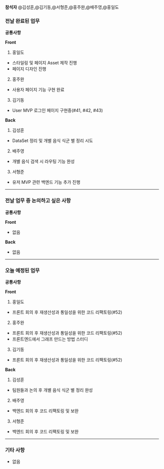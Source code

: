 **참석자** @김성훈,@김기동,@서형준,@홍주완,@배주영,@홍일도

### 전날 완료된 업무
**공통사항**

**Front**
1. 홍일도
- 스타일링 및 페이지 Asset 제작 진행
- 페이지 디자인 진행
2. 홍주완
- 사용자 페이지 기능 구현 완료
3. 김기동
- User MVP 로그인 페이지 구현중(#41, #42, #43)

**Back**
1. 김성훈
- DataSet 정리 및 개별 음식 식군 별 정리 시도
2. 배주영
- 개별 음식 검색 시 라우팅 기능 완성
3. 서형준
- 유저 MVP 관련 백엔드 기능 추가 진행

<hr>

### 전날 업무 중 논의하고 싶은 사항
**공통사항**

**Front**
- 없음

**Back**
- 없음

<hr>

### 오늘 예정된 업무
**공통사항**

**Front**
1. 홍일도
- 프론트 회의 후 재생산성과 통일성을 위한 코드 리팩토링(#52)
2. 홍주완
- 프론트 회의 후 재생산성과 통일성을 위한 코드 리팩토링(#52)
- 프론트엔드에서 그래프 만드는 방법 스터디
3. 김기동
- 프론트 회의 후 재생산성과 통일성을 위한 코드 리팩토링(#52)

**Back**
1. 김성훈
- 팀원들과 논의 후 개별 음식 식군 별 정리 완성
2. 배주영
- 백엔드 회의 후 코드 리팩토링 및 보완
3. 서형준
- 백엔드 회의 후 코드 리팩토링 및 보완

<hr>

### 기타 사항
- 없음
